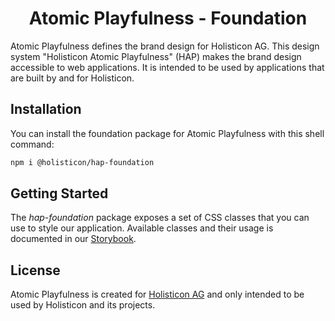<h1 align="center">Atomic Playfulness - Foundation</h1>

Atomic Playfulness defines the brand design for Holisticon AG. This design
system "Holisticon Atomic Playfulness" (HAP) makes the brand design accessible
to web applications. It is intended to be used by applications that are built by
and for Holisticon.

## Installation

You can install the foundation package for Atomic Playfulness with this shell
command:

```bash
npm i @holisticon/hap-foundation
```

## Getting Started

The _hap-foundation_ package exposes a set of CSS classes that you can use to
style our application. Available classes and their usage is documented in our
[Storybook](https://atomic-playfulness.holisticon.de).

## License

Atomic Playfulness is created for [Holisticon AG](https://holisticon.de) and
only intended to be used by Holisticon and its projects.
